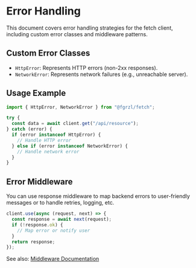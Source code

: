 # Error Handling

This document covers error handling strategies for the fetch client, including custom error classes and middleware patterns.

## Custom Error Classes

- `HttpError`: Represents HTTP errors (non-2xx responses).
- `NetworkError`: Represents network failures (e.g., unreachable server).

## Usage Example

```ts
import { HttpError, NetworkError } from "@fgrzl/fetch";

try {
  const data = await client.get("/api/resource");
} catch (error) {
  if (error instanceof HttpError) {
    // Handle HTTP error
  } else if (error instanceof NetworkError) {
    // Handle network error
  }
}
```

## Error Middleware

You can use response middleware to map backend errors to user-friendly messages or to handle retries, logging, etc.

```ts
client.use(async (request, next) => {
  const response = await next(request);
  if (!response.ok) {
    // Map error or notify user
  }
  return response;
});
```

See also: [Middleware Documentation](./middleware.md)
